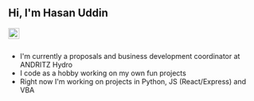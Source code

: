 ## Hi, I'm Hasan Uddin
 

<a href="https://www.linkedin.com/in/hasan-uddin-cep-94596416a/">
  <img align="left" alt="Ankit's LinkdeIN" width="22px" src="https://cdn.jsdelivr.net/npm/simple-icons@v3/icons/linkedin.svg" />
</a>
<br><br>


- I'm currently a proposals and business development coordinator at ANDRITZ Hydro
- I code as a hobby working on my own fun projects
- Right now I'm working on projects in Python, JS (React/Express) and VBA
<br><br><br><br>



